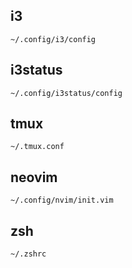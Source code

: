 ## i3

`~/.config/i3/config`

## i3status

`~/.config/i3status/config`

## tmux

`~/.tmux.conf`

## neovim

`~/.config/nvim/init.vim`

## zsh

`~/.zshrc`


